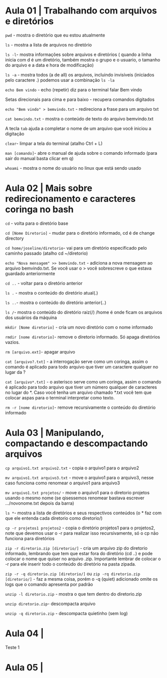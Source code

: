 # Aula 01 | Trabalhando com arquivos e diretórios

`pwd` - mostra o diretório que eu estou atualmente

`ls` - mostra a lista de arquivos no diretório

`ls -l`- mostra informações sobre arquivos e diretórios ( quando a linha inicia com d é um diretório, também mostra o grupo e o usuario, o tamanho do arquivo e a data e hora de modificação)

`ls -a` - mostra todos (a de all) os arquivos, incluindo invisíveis (iniciados pelo caractere .) podemos usar a combinação `ls -la`

`echo Bem vindo` - echo (repetir) diz para o terminal falar Bem vindo

Setas direcionais para cima e para baixo  - recupera comandos digitados

`echo "Bem vindo" > bemvindo.txt` - redireciona a frase para um arquivo txt

`cat bemvindo.txt` - mostra o conteúdo de texto do arquivo bemvindo.txt

A tecla `tab` ajuda a completar o nome de um arquivo que você iniciou a digitação

`clear`- limpar a tela do terminal (atalho Ctrl + L)

`man [comando]`- abre o manual de ajuda sobre o comando informado (para sair do manual basta clicar em q)

`whoami` - mostra o nome do usuário no linux que está sendo usado

# Aula 02 |  Mais sobre redirecionamento e caracteres coringa no bash

`cd` - volta para o diretório base

`cd [Nome Diretorio]` - mudar para o diretório informado, cd é de change directory

`cd home/joseline/diretorio`- vai para um diretório especificado pelo caminho passado (atalho cd ~/diretorio)

`echo "Nova mensagem" >> bemvindo.txt` - adiciona a nova mensagem ao arquivo bemvindo.txt. Se você usar o > você sobrescreve o que estava guardado anteriormente

`cd ..` - voltar para o diretório anterior

`ls .` - mostra o conteúdo do diretório atual(.)

`ls ..`- mostra o conteúdo do diretório anterior(..)

`ls /`- mostra o conteúdo do diretório raiz(/)
/home é onde ficam os arquivos dos usuários da máquina

`mkdir [Nome diretorio]` - cria um novo diretório com o nome informado

`rmdir [nome diretorio]`- remove o diretorio informado. Só apaga diretórios vazios.

`rm [arquivo.ext]`- apagar arquivo

`cat [arquivo?.txt]` - a interrogação serve como um coringa, assim o comando é aplicado para todo arquivo que tiver um caractere qualquer no lugar da ?

`cat [arquivo*.txt]` - o asterisco serve como um coringa, assim o comando é aplicado para todo arquivo que tiver um número qualquer de caracteres no lugar do *. Caso você tenha um arquivo chamado *.txt você tem que colocar aspas para o terminal interpretar como texto.

`rm -r [nome diretorio]`- remove recursivamente o conteúdo do diretório informado

# Aula 03 | Manipulando, compactando e descompactando arquivos

`cp arquivo1.txt arquivo2.txt` - copia o arquivo1 para o arquivo2

`mv arquivo1.txt arquivo3.txt` - move o arquivo1 para o arquivo3, nesse caso funciona como renomear o arquivo1 para arquivo3

`mv arquivo1.txt projetos/` - move o arquivo1 para o diretorio projetos usando o mesmo nome (se qisessemos renomear bastava escrever .../novonome.txt depois da barra)

`ls *`- mostra a lista de diretórios e seus respectivos conteúdos (o * faz com que ele entenda cada diretorio como diretorio/)

`cp -r projetos1 projetos2` - copia o diretório projetos1 para o projetos2, note que devemos usar o -r para realizar isso recursivamente, só o cp não funciona para diretórios

`zip -r diretorio.zip [diretorio/]` - cria um arquivo zip do diretorio informado, lembrando que tem que estar fora do diretório (cd ..) e pode colocar o nome que quiser no arquivo .zip. Importante lembrar de colocar o -r para ele inserir todo o conteúdo do diretório na pasta zipada.

`zip -r -q diretorio.zip [diretorio/]` ou `zip -rq diretorio.zip [diretorio/]` - faz a mesma coisa, porém o -q (quiet) adicionado omite os logs que o comando apresenta por padrão

`unzip -l diretorio.zip` - mostra o que tem dentro do diretorio.zip

`unzip diretorio.zip`- descompacta arquivo

`unzip -q diretorio.zip` - descompacta quietinho (sem log)

# Aula 04 |

Teste 1

# Aula 05 |
